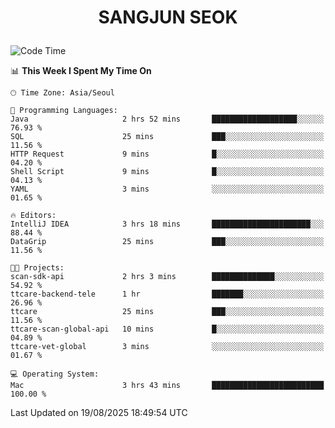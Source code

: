 <h1>
 <p align="center">
   SANGJUN SEOK
 </p>
</h1>

<!--START_SECTION:waka-->
![Code Time](http://img.shields.io/badge/Code%20Time-4%2C568%20hrs%2031%20mins-blue)

📊 **This Week I Spent My Time On** 

```text
🕑︎ Time Zone: Asia/Seoul

💬 Programming Languages: 
Java                     2 hrs 52 mins       ███████████████████░░░░░░   76.93 % 
SQL                      25 mins             ███░░░░░░░░░░░░░░░░░░░░░░   11.56 % 
HTTP Request             9 mins              █░░░░░░░░░░░░░░░░░░░░░░░░   04.20 % 
Shell Script             9 mins              █░░░░░░░░░░░░░░░░░░░░░░░░   04.13 % 
YAML                     3 mins              ░░░░░░░░░░░░░░░░░░░░░░░░░   01.65 % 

🔥 Editors: 
IntelliJ IDEA            3 hrs 18 mins       ██████████████████████░░░   88.44 % 
DataGrip                 25 mins             ███░░░░░░░░░░░░░░░░░░░░░░   11.56 % 

🐱‍💻 Projects: 
scan-sdk-api             2 hrs 3 mins        ██████████████░░░░░░░░░░░   54.92 % 
ttcare-backend-tele      1 hr                ███████░░░░░░░░░░░░░░░░░░   26.96 % 
ttcare                   25 mins             ███░░░░░░░░░░░░░░░░░░░░░░   11.56 % 
ttcare-scan-global-api   10 mins             █░░░░░░░░░░░░░░░░░░░░░░░░   04.89 % 
ttcare-vet-global        3 mins              ░░░░░░░░░░░░░░░░░░░░░░░░░   01.67 % 

💻 Operating System: 
Mac                      3 hrs 43 mins       █████████████████████████   100.00 % 
```


 Last Updated on 19/08/2025 18:49:54 UTC
<!--END_SECTION:waka-->
